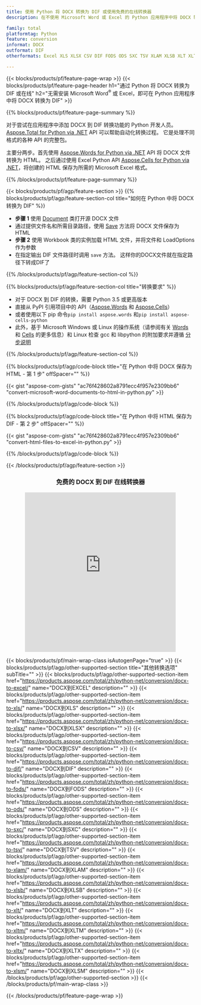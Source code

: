 ```yaml
---
title: 使用 Python 将 DOCX 转换为 DIF 或使用免费的在线转换器
description: 在不使用 Microsoft Word 或 Excel 的 Python 应用程序中将 DOCX 转换为 DIF 或在线。在集成代码之前快速测试免费的 CSV 到 POT 在线转换器。 

family: total
platformtag: Python
feature: conversion
informat: DOCX
outformat: DIF
otherformats: Excel XLS XLSX CSV DIF FODS ODS SXC TSV XLAM XLSB XLT XLTM XLSM XLTX

---
```

{{< blocks/products/pf/feature-page-wrap >}}
{{< blocks/products/pf/feature-page-header h1="通过 Python 将 DOCX 转换为 DIF 或在线" h2="无需安装 Microsoft Word<sup>&reg;</sup> 或 Excel，即可在 Python 应用程序中将 DOCX 转换为 DIF" >}}

{{% blocks/products/pf/feature-page-summary %}}

对于尝试在应用程序中添加 DOCX 到 DIF 转换功能的 Python 开发人员。 [Aspose.Total for Python via .NET](https://products.aspose.com/total/python-net/) API 可以帮助自动化转换过程。 它是处理不同格式的各种 API 的完整包。

主要分两步。首先使用 [Aspose.Words for Python via .NET](https://products.aspose.com/words/python-net/) API 将 DOCX 文件转换为 HTML。 之后通过使用 Excel Python API [Aspose.Cells for Python via .NET](https://products.aspose.com/cells/python-net/)，将创建的 HTML 保存为所需的 Microsoft Excel 格式。 

{{% /blocks/products/pf/feature-page-summary %}}

{{< blocks/products/pf/agp/feature-section >}}
{{% blocks/products/pf/agp/feature-section-col title="如何在 Python 中将 DOCX 转换为 DIF" %}}
- **步骤 1** 使用 [Document](https://reference.aspose.com/words/python-net/aspose.words/document/) 类打开源 DOCX 文件
- 通过提供文件名和所需目录路径，使用 [Save](https://reference.aspose.com/words/python-net/aspose.words/document/save/) 方法将 DOCX 文件保存为 HTML
-  **步骤 2** 使用 Workbook 类的实例加载 HTML 文件，并将文件和 LoadOptions 作为参数
-  在指定输出 DIF 文件路径时调用 `save` 方法。 这样你的DOCX文件就在指定路径下转成DIF了

{{% /blocks/products/pf/agp/feature-section-col %}}

{{% blocks/products/pf/agp/feature-section-col title="转换要求" %}}

- 对于 DOCX 到 DIF 的转换，需要 Python 3.5 或更高版本
- 直接从 PyPI 引用项目中的 API（[Aspose.Words](https://pypi.org/project/aspose-words/) 和 [Aspose.Cells](https://pypi.org/project/aspose-cells-python/)）
-  或者使用以下 pip 命令```pip install aspose.words``` 和```pip install aspose-cells-python``` 
-  此外，基于 Microsoft Windows 或 Linux 的操作系统（请参阅有关 [Words](https://docs.aspose.com/words/python-net/system-requirements/) 和 [Cells](https://docs.aspose.com/cells/python-net/getting-started/#installation) 的更多信息）和 Linux 检查 gcc 和 libpython 的附加要求并遵循 [分步说明](https://docs.aspose.com/words/python-net/installation/)
 

{{% /blocks/products/pf/agp/feature-section-col %}}

{{% blocks/products/pf/agp/code-block title="在 Python 中将 DOCX 保存为 HTML - 第 1 步" offSpacer="" %}}

{{< gist "aspose-com-gists" "ac76f428602a8791ecc4f957e2309bb6" "convert-microsoft-word-documents-to-html-in-python.py" >}}

{{% /blocks/products/pf/agp/code-block %}}

{{% blocks/products/pf/agp/code-block title="在 Python 中将 HTML 保存为 DIF - 第 2 步" offSpacer="" %}}

{{< gist "aspose-com-gists" "ac76f428602a8791ecc4f957e2309bb6" "convert-html-files-to-excel-in-python.py" >}}

{{% /blocks/products/pf/agp/code-block %}}

{{< /blocks/products/pf/agp/feature-section >}}
<div class="container-fluid agp-content bg-white aboutfile box-1 vh100 section nopbtm">
<div class=container>
<div class=row>
<div class="demobox tc col-md-12 padding-0" align="center">

<h3>免费的 DOCX 到 DIF 在线转换器</h3>

<iframe style="border: none; height: 426px;" scrolling="no" src="https://total-conversion-app-65z5r2lp.qa.k8s.dynabic.com/?to=dif&from=docx" id="child-iframe" width="80%"></iframe>

</div></div>
</div></div>

{{< blocks/products/pf/main-wrap-class isAutogenPage="true" >}}
{{< blocks/products/pf/agp/other-supported-section title="其他转换选项" subTitle="" >}}
{{< blocks/products/pf/agp/other-supported-section-item href="https://products.aspose.com/total/zh/python-net/conversion/docx-to-excel/" name="DOCX到EXCEL" description="" >}}
{{< blocks/products/pf/agp/other-supported-section-item href="https://products.aspose.com/total/zh/python-net/conversion/docx-to-xls/" name="DOCX到XLS" description="" >}}
{{< blocks/products/pf/agp/other-supported-section-item href="https://products.aspose.com/total/zh/python-net/conversion/docx-to-xlsx/" name="DOCX到XLSX" description="" >}}
{{< blocks/products/pf/agp/other-supported-section-item href="https://products.aspose.com/total/zh/python-net/conversion/docx-to-csv/" name="DOCX到CSV" description="" >}}
{{< blocks/products/pf/agp/other-supported-section-item href="https://products.aspose.com/total/zh/python-net/conversion/docx-to-dif/" name="DOCX到DIF" description="" >}}
{{< blocks/products/pf/agp/other-supported-section-item href="https://products.aspose.com/total/zh/python-net/conversion/docx-to-fods/" name="DOCX到FODS" description="" >}}
{{< blocks/products/pf/agp/other-supported-section-item href="https://products.aspose.com/total/zh/python-net/conversion/docx-to-ods/" name="DOCX到ODS" description="" >}}
{{< blocks/products/pf/agp/other-supported-section-item href="https://products.aspose.com/total/zh/python-net/conversion/docx-to-sxc/" name="DOCX到SXC" description="" >}}
{{< blocks/products/pf/agp/other-supported-section-item href="https://products.aspose.com/total/zh/python-net/conversion/docx-to-tsv/" name="DOCX到TSV" description="" >}}
{{< blocks/products/pf/agp/other-supported-section-item href="https://products.aspose.com/total/zh/python-net/conversion/docx-to-xlam/" name="DOCX到XLAM" description="" >}}
{{< blocks/products/pf/agp/other-supported-section-item href="https://products.aspose.com/total/zh/python-net/conversion/docx-to-xlsb/" name="DOCX到XLSB" description="" >}}
{{< blocks/products/pf/agp/other-supported-section-item href="https://products.aspose.com/total/zh/python-net/conversion/docx-to-xlt/" name="DOCX到XLT" description="" >}}
{{< blocks/products/pf/agp/other-supported-section-item href="https://products.aspose.com/total/zh/python-net/conversion/docx-to-xltm/" name="DOCX到XLTM" description="" >}}
{{< blocks/products/pf/agp/other-supported-section-item href="https://products.aspose.com/total/zh/python-net/conversion/docx-to-xltx/" name="DOCX到XLTX" description="" >}}
{{< blocks/products/pf/agp/other-supported-section-item href="https://products.aspose.com/total/zh/python-net/conversion/docx-to-xlsm/" name="DOCX到XLSM" description="" >}}
{{< /blocks/products/pf/agp/other-supported-section >}}
{{< /blocks/products/pf/main-wrap-class >}}

{{< /blocks/products/pf/feature-page-wrap >}}